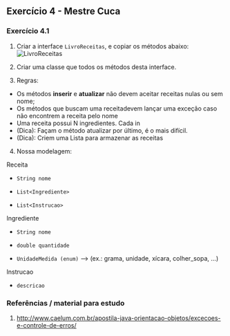 ## Exercício 4 - Mestre Cuca

### Exercício 4.1

1. Criar a interface `LivroReceitas`, e copiar os métodos abaixo:
![LivroReceitas](https://cloud.githubusercontent.com/assets/2975955/7683775/a0245cbc-fd57-11e4-88d4-cfabf8d1c874.png)

2. Criar uma classe que todos os métodos desta interface.
3. Regras:
 * Os métodos **inserir** e **atualizar** não devem aceitar receitas nulas ou sem nome;
 * Os métodos que buscam uma receitadevem lançar uma exceção caso não encontrem a receita pelo nome
 * Uma receita possui N ingredientes. Cada in
 * (Dica): Façam o método atualizar por último, é o mais difícil.
 * (Dica): Criem uma Lista para armazenar as receitas
 
 4. Nossa modelagem:
 
Receita 

  * `String nome`

  * `List<Ingrediente>`

  * `List<Instrucao>`

	  
 Ingrediente

 * `String nome`

 * `double quantidade` 

 * `UnidadeMedida (enum)` --> (ex.: grama, unidade, xícara, colher_sopa, ...)
	    
Instrucao

 * `descricao`
 

 
### Referências / material para estudo
1. http://www.caelum.com.br/apostila-java-orientacao-objetos/excecoes-e-controle-de-erros/
